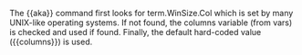 The {{aka}} command first looks for term.WinSize.Col which is set by many UNIX-like operating systems. If not found, the columns variable (from vars) is checked and used if found. Finally, the default hard-coded value ({{columns}}) is used.

